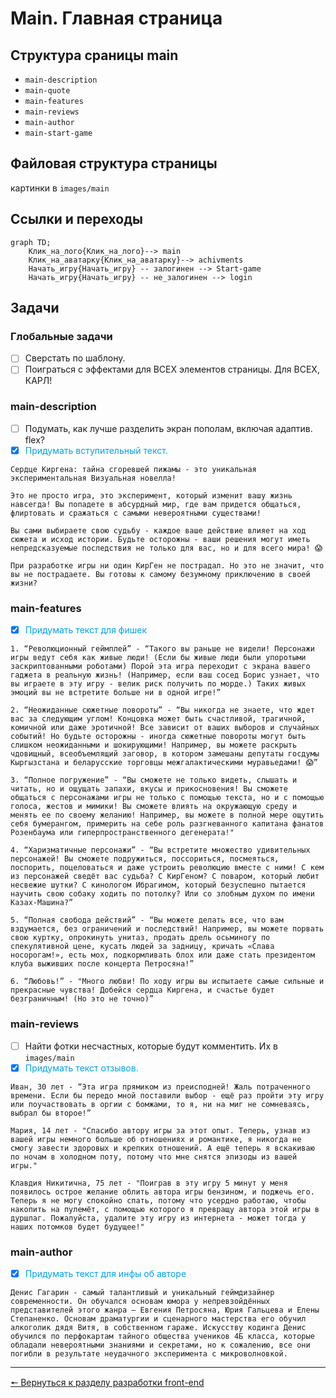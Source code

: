<style>
	.blue {
		color: #00A2E8;
	}
	.red {
		color: #ED1C24;
	}
</style>

# Main. Главная страница
## Структура сраницы main
* `main-description`
* `main-quote`
* `main-features`
* `main-reviews`
* `main-author`
* `main-start-game`

## Файловая структура страницы
картинки в `images/main`

## Ссылки и переходы
```mermaid
graph TD;
	Клик_на_лого{Клик_на_лого}--> main
	Клик_на_аватарку{Клик_на_аватарку}--> achivments
	Начать_игру{Начать_игру} -- залогинен --> Start-game
	Начать_игру{Начать_игру} -- не_залогинен --> login
```

## Задачи
### **Глобальные задачи**
- [ ] Сверстать по шаблону.
- [ ] Поиграться с эффектами для ВСЕХ элементов страницы. Для ВСЕХ, КАРЛ!
### **main-description**
- [ ] Подумать, как лучше разделить экран пополам, включая адаптив. flex?
- [x] <span class="blue">Придумать вступительный текст.</span>
```
Сердце Киргена: тайна сгоревшей пижамы - это уникальная экспериментальная Визуальная новелла!

Это не просто игра, это эксперимент, который изменит вашу жизнь навсегда! Вы попадете в абсурдный мир, где вам придется общаться, флиртовать и сражаться с самыми невероятными существами!

Вы сами выбираете свою судьбу - каждое ваше действие влияет на ход сюжета и исход истории. Будьте осторожны - ваши решения могут иметь непредсказуемые последствия не только для вас, но и для всего мира! 😱

При разработке игры ни один КирГен не пострадал. Но это не значит, что вы не пострадаете. Вы готовы к самому безумному приключению в своей жизни?
```
### **main-features**
- [x] <span class="blue">Придумать текст для фишек</span>
```
1. “Революционный геймплей” - “Такого вы раньше не видели! Персонажи игры ведут себя как живые люди! (Если бы живые люди были упоротыми заскриптованными роботами) Порой эта игра переходит с экрана вашего гаджета в реальную жизнь! (Например, если ваш сосед Борис узнает, что вы играете в эту игру - велик риск получить по морде.) Таких живых эмоций вы не встретите больше ни в одной игре!”

2. “Неожиданные сюжетные повороты” - “Вы никогда не знаете, что ждет вас за следующим углом! Концовка может быть счастливой, трагичной, комичной или даже эротичной! Все зависит от ваших выборов и случайных событий! Но будьте осторожны - иногда сюжетные повороты могут быть слишком неожиданными и шокирующими! Например, вы можете раскрыть чдовищный, всеобъемлящий заговор, в котором замешаны депутаты госдумы Кыргызстана и беларусские торговцы межгалактическими муравьедами! 😱”

3. “Полное погружение” - “Вы сможете не только видеть, слышать и читать, но и ощущать запахи, вкусы и прикосновения! Вы сможете общаться с персонажами игры не только с помощью текста, но и с помощью голоса, жестов и мимики! Вы сможете влиять на окружающую среду и менять ее по своему желанию! Например, вы можете в полной мере ощутить себя бумерангом, примерить на себе роль разгневанного капитана фанатов Розенбаума или гиперпространственного дегенерата!"

4. “Харизматичные персонажи” - “Вы встретите множество удивительных персонажей! Вы сможете подружиться, поссориться, посмеяться, поспорить, поцеловаться и даже устроить революцию вместе с ними! С кем из персонажей сведёт вас судьба? С КирГеном? С поваром, который любит несвежие шутки? С кинологом Ибрагимом, который безуспешно пытается научить свою собаку ходить по потолку? Или со злобным духом по имени Казах-Машина?”

5. “Полная свобода действий” - “Вы можете делать все, что вам вздумается, без ограничений и последствий! Например, вы можете порвать свою куртку, опрокинуть унитаз, продать дрель осьминогу по спекулятивной цене, кусать людей за задницу, кричать «Слава носорогам!», есть мох, подкормливать блох или даже стать президентом клуба выживших после концерта Петросяна!”

6. “Любовь!” - "Много любви! По ходу игры вы испытаете самые сильные и прекрасные чувства! Добейся сердца Киргена, и счастье будет безграничным! (Но это не точно)”
```
### **main-reviews**
- [ ] Найти фотки несчастных, которые будут комментить. Их в `images/main`
- [x] <span class="blue">Придумать текст отзывов.</span>
```
Иван, 30 лет - “Эта игра прямиком из преисподней! Жаль потраченного времени. Если бы передо мной поставили выбор - ещё раз пройти эту игру или поучаствовать в оргии с бомжами, то я, ни на миг не сомневаясь, выбрал бы второе!”

Мария, 14 лет - "Спасибо автору игры за этот опыт. Теперь, узнав из вашей игры немного больше об отношениях и романтике, я никогда не смогу завести здоровых и крепких отношений. А ещё теперь я вскакиваю по ночам в холодном поту, потому что мне снятся эпизоды из вашей игры."

Клавдия Никитична, 75 лет - "Поиграв в эту игру 5 минут у меня появилось острое желание облить автора игры бензином, и поджечь его. Теперь я не могу спокойно спать, потому что усердно работаю, чтобы накопить на пулемёт, с помощью которого я превращу автора этой игры в дуршлаг. Пожалуйста, удалите эту игру из интернета - может тогда у наших потомков будет будущее!"
```
### **main-author**
- [x] <span class="blue">Придумать текст для инфы об авторе</span>
```
Денис Гагарин - самый талантливый и уникальный геймдизайнер современности. Он обучался основам юмора у непревзойдённых представителей этого жанра – Евгения Петросяна, Юрия Гальцева и Елены Степаненко. Основам драматургии и сценарного мастерства его обучил алкоголик дядя Витя, в собственном гараже. Искусству кодинга Денис обучился по перфокартам тайного общества учеников 4Б класса, которые обладали невероятными знаниями и секретами, но к сожалению, все они погибли в результате неудачного эксперимента с микроволновкой.
```
***
[🠔 Вернуться к разделу разработки front-end](https://github.com/KirGenHeart/documentation/blob/main/front-end/front-end-dev.md)